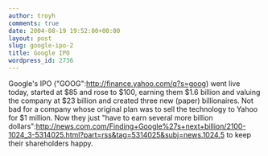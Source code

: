 ```yaml
---
author: troyh
comments: true
date: 2004-08-19 19:52:00+00:00
layout: post
slug: google-ipo-2
title: Google IPO
wordpress_id: 2736
---
```


Google's IPO ("GOOG":http://finance.yahoo.com/q?s=goog) went live today, started at $85 and rose to $100, earning them $1.6 billion and valuing the company at $23 billion and created three new (paper) billionaires. Not bad for a company whose original plan was to sell the technology to Yahoo for $1 million. Now they just "have to earn several more billion dollars":http://news.com.com/Finding+Google%27s+next+billion/2100-1024_3-5314025.html?part=rss&tag=5314025&subj=news.1024.5 to keep their shareholders happy.
